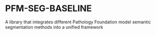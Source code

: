 # PFM-SEG-BASELINE
A library that integrates different Pathology Foundation model semantic segmentation methods into a unified framework
